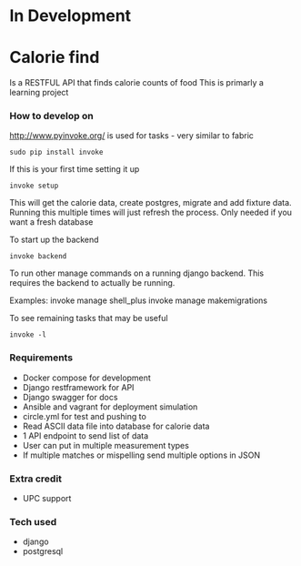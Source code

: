 # In Development

# Calorie find 
Is a RESTFUL API that finds calorie counts of food
This is primarly a learning project

### How to develop on
http://www.pyinvoke.org/ is used for tasks - very similar to fabric

    sudo pip install invoke

If this is your first time setting it up

    invoke setup

This will get the calorie data, create postgres, migrate and add fixture data.
Running this multiple times will just refresh the process. Only needed if you want a fresh database

To start up the backend

    invoke backend

To run other manage commands on a running django backend. This requires the backend to actually be running.

Examples:
    invoke manage shell_plus
    invoke manage makemigrations


To see remaining tasks that may be useful

    invoke -l




### Requirements
* Docker compose for development
* Django restframework for API
* Django swagger for docs
* Ansible and vagrant for deployment simulation
* circle.yml for test and pushing to
* Read ASCII data file into database for calorie data
* 1 API endpoint to send list of data
* User can put in multiple measurement types
* If multiple matches or mispelling send multiple options in JSON

### Extra credit
* UPC support

### Tech used
* django
* postgresql

